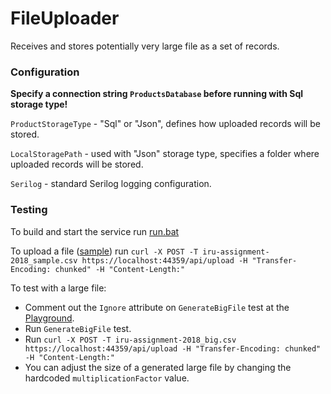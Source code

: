 # FileUploader

Receives and stores potentially very large file as a set of records.

### Configuration
**Specify a connection string `ProductsDatabase` before running with Sql storage type!**

`ProductStorageType` - "Sql" or "Json", defines how uploaded records will be stored.

`LocalStoragePath` - used with "Json" storage type, specifies a folder where uploaded records will be stored.

`Serilog` - standard Serilog logging configuration.

### Testing
To build and start the service run [run.bat](/run.bat)

To upload a file ([sample](/data/iru-assignment-2018_sample.csv)) run `curl -X POST -T iru-assignment-2018_sample.csv https://localhost:44359/api/upload -H "Transfer-Encoding: chunked" -H "Content-Length:"`

To test with a large file:
 - Comment out the `Ignore` attribute on `GenerateBigFile` test at the [Playground](src/FileUploader.Tests/Playground.cs).
 - Run `GenerateBigFile` test.
 - Run `curl -X POST -T iru-assignment-2018_big.csv https://localhost:44359/api/upload -H "Transfer-Encoding: chunked" -H "Content-Length:"`
 - You can adjust the size of a generated large file by changing the hardcoded `multiplicationFactor` value.